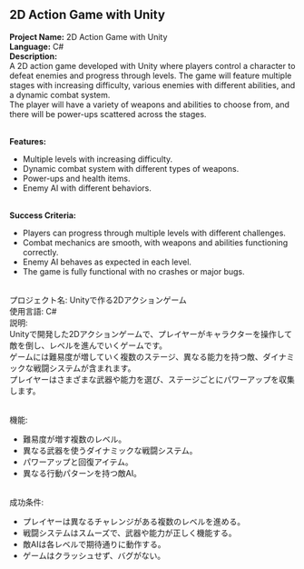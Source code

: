 ## 2D Action Game with Unity

**Project Name:** 2D Action Game with Unity <br>
**Language:** C# <br>
**Description:** <br>
A 2D action game developed with Unity where players control a character to defeat enemies and progress through levels. The game will feature multiple stages with increasing difficulty, various enemies with different abilities, and a dynamic combat system. <br>
The player will have a variety of weapons and abilities to choose from, and there will be power-ups scattered across the stages. <br><br>

**Features:** <br>
- Multiple levels with increasing difficulty. <br>
- Dynamic combat system with different types of weapons. <br>
- Power-ups and health items. <br>
- Enemy AI with different behaviors. <br><br>

**Success Criteria:** <br>
- Players can progress through multiple levels with different challenges. <br>
- Combat mechanics are smooth, with weapons and abilities functioning correctly. <br>
- Enemy AI behaves as expected in each level. <br>
- The game is fully functional with no crashes or major bugs. <br><br>

プロジェクト名: Unityで作る2Dアクションゲーム <br>
使用言語: C# <br>
説明: <br>
Unityで開発した2Dアクションゲームで、プレイヤーがキャラクターを操作して敵を倒し、レベルを進んでいくゲームです。 <br>
ゲームには難易度が増していく複数のステージ、異なる能力を持つ敵、ダイナミックな戦闘システムが含まれます。 <br>
プレイヤーはさまざまな武器や能力を選び、ステージごとにパワーアップを収集します。 <br><br>

機能: <br>
- 難易度が増す複数のレベル。 <br>
- 異なる武器を使うダイナミックな戦闘システム。 <br>
- パワーアップと回復アイテム。 <br>
- 異なる行動パターンを持つ敵AI。 <br><br>

成功条件: <br>
- プレイヤーは異なるチャレンジがある複数のレベルを進める。 <br>
- 戦闘システムはスムーズで、武器や能力が正しく機能する。 <br>
- 敵AIは各レベルで期待通りに動作する。 <br>
- ゲームはクラッシュせず、バグがない。 <br><br>
